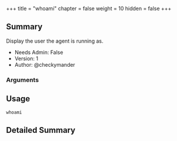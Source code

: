 +++
title = "whoami"
chapter = false
weight = 10
hidden = false
+++

## Summary
Display the user the agent is running as.
  
- Needs Admin: False  
- Version: 1  
- Author: @checkymander

### Arguments

## Usage

```
whoami
```


## Detailed Summary
